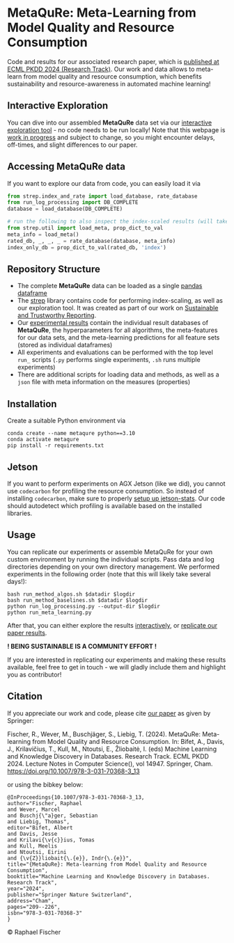 # MetaQuRe: Meta-Learning from Model Quality and Resource Consumption

Code and results for our associated research paper, which is [published at ECML PKDD 2024 (Research Track)](https://link.springer.com/chapter/10.1007/978-3-031-70368-3_13). Our work and data allows to meta-learn from model quality and resource consumption, which benefits sustainability and resource-awareness in automated machine learning!

## Interactive Exploration
You can dive into our assembled **MetaQuRe** data set via our [interactive exploration tool](https://strep.onrender.com/?database=MetaQuRe) - no code needs to be run locally!
Note that this webpage is [work in progress](https://github.com/raphischer/strep) and subject to change, so you might encounter delays, off-times, and slight differences to our paper.

## Accessing **MetaQuRe** data
If you want to explore our data from code, you can easily load it via
```python
from strep.index_and_rate import load_database, rate_database
from run_log_processing import DB_COMPLETE
database = load_database(DB_COMPLETE)

# run the following to also inspect the index-scaled results (will take some time, faster version in progress)
from strep.util import load_meta, prop_dict_to_val
meta_info = load_meta()
rated_db, _, _, _ = rate_database(database, meta_info)
index_only_db = prop_dict_to_val(rated_db, 'index')
```

## Repository Structure
- The complete **MetaQuRe** data can be loaded as a single [pandas dataframe](./exp_results/databases/metaqure.pkl)
- The [strep](./strep) library contains code for performing index-scaling, as well as our exploration tool. It was created as part of our work on [Sustainable and Trustworthy Reporting](https://github.com/raphischer/strep).
- Our [experimental results](./exp_results) contain the individual result databases of **MetaQuRe**, the hyperparameters for all algorithms, the meta-features for our data sets, and the meta-learning predictions for all feature sets (stored as individual dataframes)
- All experiments and evaluations can be performed with the top level `run_` scripts (`.py` performs single experiments, `.sh` runs multiple experiments)
- There are additional scripts for loading data and methods, as well as a `json` file with meta information on the measures (properties)

## Installation
Create a suitable Python environment via

```
conda create --name metaqure python==3.10
conda activate metaqure
pip install -r requirements.txt
```

## Jetson
If you want to perform experiments on AGX Jetson (like we did), you cannot use `codecarbon` for profiling the resource consumption. So instead of installing `codecarbon`, make sure to properly [setup up jetson-stats](https://github.com/rbonghi/jetson_stats). Our code should autodetect which profiling is available based on the installed libraries.

## Usage
You can replicate our experiments or assemble MetaQuRe for your own custom environment by running the individual scripts. Pass data and log directories depending on your own directory management. We performed experiments in the following order (note that this will likely take several days!):
```
bash run_method_algos.sh $datadir $logdir
bash run_method_baselines.sh $datadir $logdir
python run_log_processing.py --output-dir $logdir
python run_meta_learning.py
```
After that, you can either explore the results [interactively](./eval_interactive.py), or [replicate our paper results](./eval_paper_results.py).

**! BEING SUSTAINABLE IS A COMMUNITY EFFORT !**

If you are interested in replicating our experiments and making these results available, feel free to get in touch - we will gladly include them and highlight you as contributor!

## Citation
If you appreciate our work and code, please cite [our paper](https://link.springer.com/chapter/10.1007/978-3-031-70368-3_13) as given by Springer:

Fischer, R., Wever, M., Buschjäger, S., Liebig, T. (2024). MetaQuRe: Meta-learning from Model Quality and Resource Consumption. In: Bifet, A., Davis, J., Krilavičius, T., Kull, M., Ntoutsi, E., Žliobaitė, I. (eds) Machine Learning and Knowledge Discovery in Databases. Research Track. ECML PKDD 2024. Lecture Notes in Computer Science(), vol 14947. Springer, Cham. https://doi.org/10.1007/978-3-031-70368-3_13

or using the bibkey below:
```
@InProceedings{10.1007/978-3-031-70368-3_13,
author="Fischer, Raphael
and Wever, Marcel
and Buschj{\"a}ger, Sebastian
and Liebig, Thomas",
editor="Bifet, Albert
and Davis, Jesse
and Krilavi{\v{c}}ius, Tomas
and Kull, Meelis
and Ntoutsi, Eirini
and {\v{Z}}liobait{\.{e}}, Indr{\.{e}}",
title="{MetaQuRe}: Meta-learning from Model Quality and Resource Consumption",
booktitle="Machine Learning and Knowledge Discovery in Databases. Research Track",
year="2024",
publisher="Springer Nature Switzerland",
address="Cham",
pages="209--226",
isbn="978-3-031-70368-3"
}
```

© Raphael Fischer


